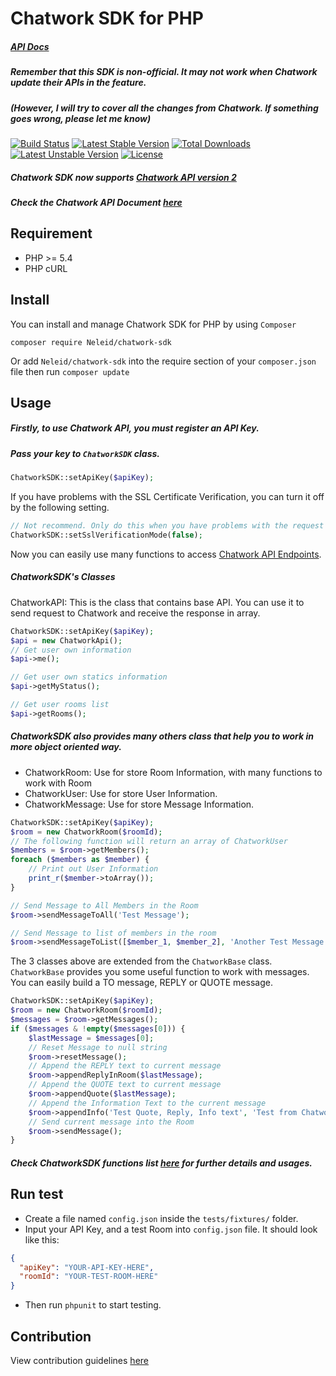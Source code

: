 Chatwork SDK for PHP
==========
##### [API Docs](http://Neleid.github.io/chatwork-sdk/api/index.html)
##### Remember that this SDK is non-official. It may not work when Chatwork update their APIs in the feature.
##### (However, I will try to cover all the changes from Chatwork. If something goes wrong, please let me know)

[![Build Status](https://travis-ci.org/Neleid/chatwork-sdk.svg)](https://travis-ci.org/Neleid/chatwork-sdk)
[![Latest Stable Version](https://poser.pugx.org/Neleid/chatwork-sdk/v/stable.svg)](https://packagist.org/packages/Neleid/chatwork-sdk)
[![Total Downloads](https://poser.pugx.org/Neleid/chatwork-sdk/downloads)](https://packagist.org/packages/Neleid/chatwork-sdk)
[![Latest Unstable Version](https://poser.pugx.org/Neleid/chatwork-sdk/v/unstable.svg)](https://packagist.org/packages/Neleid/chatwork-sdk)
[![License](https://poser.pugx.org/wataridori/chatwork-sdk/license.svg)](https://packagist.org/packages/wataridori/chatwork-sdk)

##### Chatwork SDK now supports [Chatwork API version 2](http://help.chatwork.com/hc/ja/articles/115000019401)
##### Check the Chatwork API Document [here](http://developer.chatwork.com/ja/index.html)

## Requirement
* PHP >= 5.4
* PHP cURL

## Install

You can install and manage Chatwork SDK for PHP by using `Composer`

```
composer require Neleid/chatwork-sdk
```

Or add `Neleid/chatwork-sdk` into the require section of your `composer.json` file then run `composer update`

## Usage

##### Firstly, to use Chatwork API, you must register an API Key.
##### Pass your key to `ChatworkSDK` class.
```php
ChatworkSDK::setApiKey($apiKey);
```

If you have problems with the SSL Certificate Verification, you can turn it off by the following setting.
```php
// Not recommend. Only do this when you have problems with the request
ChatworkSDK::setSslVerificationMode(false);
```

Now you can easily use many functions to access [Chatwork API Endpoints](http://developer.chatwork.com/ja/endpoints.html).

##### ChatworkSDK's Classes

ChatworkAPI: This is the class that contains base API. You can use it to send request to Chatwork and receive the response in array.
```php
ChatworkSDK::setApiKey($apiKey);
$api = new ChatworkApi();
// Get user own information
$api->me();

// Get user own statics information
$api->getMyStatus();

// Get user rooms list
$api->getRooms();
```

##### ChatworkSDK also provides many others class that help you to work in more object oriented way.
* ChatworkRoom: Use for store Room Information, with many functions to work with Room
* ChatworkUser: Use for store User Information.
* ChatworkMessage: Use for store Message Information.

```php
ChatworkSDK::setApiKey($apiKey);
$room = new ChatworkRoom($roomId);
// The following function will return an array of ChatworkUser
$members = $room->getMembers();
foreach ($members as $member) {
    // Print out User Information
    print_r($member->toArray());
}

// Send Message to All Members in the Room
$room->sendMessageToAll('Test Message');

// Send Message to list of members in the room
$room->sendMessageToList([$member_1, $member_2], 'Another Test Message');
```

The 3 classes above are extended from the `ChatworkBase` class. `ChatworkBase` provides you some useful function to work with messages.
You can easily build a TO message, REPLY or QUOTE message.
```php
ChatworkSDK::setApiKey($apiKey);
$room = new ChatworkRoom($roomId);
$messages = $room->getMessages();
if ($messages & !empty($messages[0])) {
    $lastMessage = $messages[0];
    // Reset Message to null string
    $room->resetMessage();
    // Append the REPLY text to current message
    $room->appendReplyInRoom($lastMessage);
    // Append the QUOTE text to current message
    $room->appendQuote($lastMessage);
    // Append the Information Text to the current message
    $room->appendInfo('Test Quote, Reply, Info text', 'Test from Chatwork-SDK');
    // Send current message into the Room
    $room->sendMessage();
}
```

##### Check ChatworkSDK functions list [here](http://Neleid.github.io/chatwork-sdk/api/class-Neleid.ChatworkSDK.ChatworkApi.html) for further details and usages.

## Run test
* Create a file named `config.json` inside the `tests/fixtures/` folder.
* Input your API Key, and a test Room into `config.json` file. It should look like this:
```json
{
  "apiKey": "YOUR-API-KEY-HERE",
  "roomId": "YOUR-TEST-ROOM-HERE"
}
```
* Then run `phpunit` to start testing.

## Contribution
View contribution guidelines [here](./CONTRIBUTING.md)

